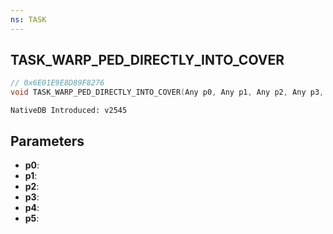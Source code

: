 ```yaml
---
ns: TASK 
---
```


## TASK_WARP_PED_DIRECTLY_INTO_COVER

```c
// 0x6E01E9E8D89F8276 
void TASK_WARP_PED_DIRECTLY_INTO_COVER(Any p0, Any p1, Any p2, Any p3, Any p4, Any p5);
```

```
NativeDB Introduced: v2545
```

## Parameters
* **p0**:
* **p1**:
* **p2**:
* **p3**:
* **p4**:
* **p5**:
